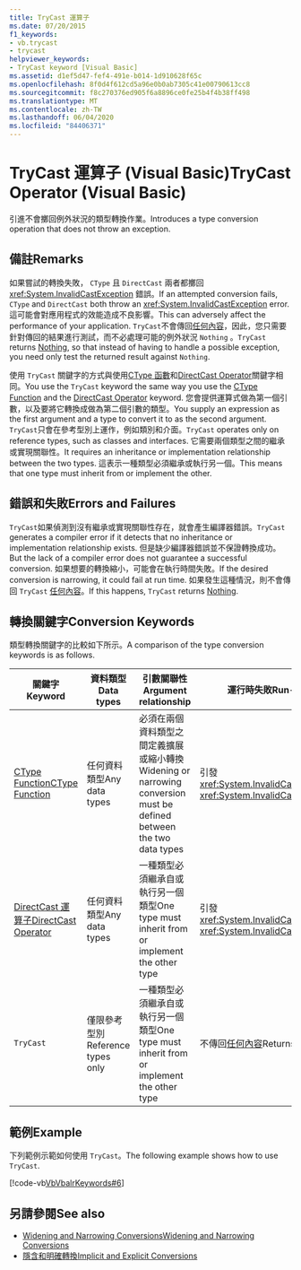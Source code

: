 ```yaml
---
title: TryCast 運算子
ms.date: 07/20/2015
f1_keywords:
- vb.trycast
- trycast
helpviewer_keywords:
- TryCast keyword [Visual Basic]
ms.assetid: d1ef5d47-fef4-491e-b014-1d910628f65c
ms.openlocfilehash: 8f0d4f612cd5a96e0b0ab7305c41e00790613cc8
ms.sourcegitcommit: f8c270376ed905f6a8896ce0fe25b4f4b38ff498
ms.translationtype: MT
ms.contentlocale: zh-TW
ms.lasthandoff: 06/04/2020
ms.locfileid: "84406371"
---
```

# <a name="trycast-operator-visual-basic"></a><span data-ttu-id="ef3a6-102">TryCast 運算子 (Visual Basic)</span><span class="sxs-lookup"><span data-stu-id="ef3a6-102">TryCast Operator (Visual Basic)</span></span>
<span data-ttu-id="ef3a6-103">引進不會擲回例外狀況的類型轉換作業。</span><span class="sxs-lookup"><span data-stu-id="ef3a6-103">Introduces a type conversion operation that does not throw an exception.</span></span>  
  
## <a name="remarks"></a><span data-ttu-id="ef3a6-104">備註</span><span class="sxs-lookup"><span data-stu-id="ef3a6-104">Remarks</span></span>  
 <span data-ttu-id="ef3a6-105">如果嘗試的轉換失敗， `CType` 且 `DirectCast` 兩者都擲回 <xref:System.InvalidCastException> 錯誤。</span><span class="sxs-lookup"><span data-stu-id="ef3a6-105">If an attempted conversion fails, `CType` and `DirectCast` both throw an <xref:System.InvalidCastException> error.</span></span> <span data-ttu-id="ef3a6-106">這可能會對應用程式的效能造成不良影響。</span><span class="sxs-lookup"><span data-stu-id="ef3a6-106">This can adversely affect the performance of your application.</span></span> <span data-ttu-id="ef3a6-107">`TryCast`不會傳回[任何內容](../nothing.md)，因此，您只需要針對傳回的結果進行測試，而不必處理可能的例外狀況 `Nothing` 。</span><span class="sxs-lookup"><span data-stu-id="ef3a6-107">`TryCast` returns [Nothing](../nothing.md), so that instead of having to handle a possible exception, you need only test the returned result against `Nothing`.</span></span>  
  
 <span data-ttu-id="ef3a6-108">使用 `TryCast` 關鍵字的方式與使用[CType 函數](../functions/ctype-function.md)和[DirectCast Operator](directcast-operator.md)關鍵字相同。</span><span class="sxs-lookup"><span data-stu-id="ef3a6-108">You use the `TryCast` keyword the same way you use the [CType Function](../functions/ctype-function.md) and the [DirectCast Operator](directcast-operator.md) keyword.</span></span> <span data-ttu-id="ef3a6-109">您會提供運算式做為第一個引數，以及要將它轉換成做為第二個引數的類型。</span><span class="sxs-lookup"><span data-stu-id="ef3a6-109">You supply an expression as the first argument and a type to convert it to as the second argument.</span></span> <span data-ttu-id="ef3a6-110">`TryCast`只會在參考型別上運作，例如類別和介面。</span><span class="sxs-lookup"><span data-stu-id="ef3a6-110">`TryCast` operates only on reference types, such as classes and interfaces.</span></span> <span data-ttu-id="ef3a6-111">它需要兩個類型之間的繼承或實現關聯性。</span><span class="sxs-lookup"><span data-stu-id="ef3a6-111">It requires an inheritance or implementation relationship between the two types.</span></span> <span data-ttu-id="ef3a6-112">這表示一種類型必須繼承或執行另一個。</span><span class="sxs-lookup"><span data-stu-id="ef3a6-112">This means that one type must inherit from or implement the other.</span></span>  
  
## <a name="errors-and-failures"></a><span data-ttu-id="ef3a6-113">錯誤和失敗</span><span class="sxs-lookup"><span data-stu-id="ef3a6-113">Errors and Failures</span></span>  
 <span data-ttu-id="ef3a6-114">`TryCast`如果偵測到沒有繼承或實現關聯性存在，就會產生編譯器錯誤。</span><span class="sxs-lookup"><span data-stu-id="ef3a6-114">`TryCast` generates a compiler error if it detects that no inheritance or implementation relationship exists.</span></span> <span data-ttu-id="ef3a6-115">但是缺少編譯器錯誤並不保證轉換成功。</span><span class="sxs-lookup"><span data-stu-id="ef3a6-115">But the lack of a compiler error does not guarantee a successful conversion.</span></span> <span data-ttu-id="ef3a6-116">如果想要的轉換縮小，可能會在執行時間失敗。</span><span class="sxs-lookup"><span data-stu-id="ef3a6-116">If the desired conversion is narrowing, it could fail at run time.</span></span> <span data-ttu-id="ef3a6-117">如果發生這種情況，則不會傳回 `TryCast` [任何內容](../nothing.md)。</span><span class="sxs-lookup"><span data-stu-id="ef3a6-117">If this happens, `TryCast` returns [Nothing](../nothing.md).</span></span>  
  
## <a name="conversion-keywords"></a><span data-ttu-id="ef3a6-118">轉換關鍵字</span><span class="sxs-lookup"><span data-stu-id="ef3a6-118">Conversion Keywords</span></span>  
 <span data-ttu-id="ef3a6-119">類型轉換關鍵字的比較如下所示。</span><span class="sxs-lookup"><span data-stu-id="ef3a6-119">A comparison of the type conversion keywords is as follows.</span></span>  
  
|<span data-ttu-id="ef3a6-120">關鍵字</span><span class="sxs-lookup"><span data-stu-id="ef3a6-120">Keyword</span></span>|<span data-ttu-id="ef3a6-121">資料類型</span><span class="sxs-lookup"><span data-stu-id="ef3a6-121">Data types</span></span>|<span data-ttu-id="ef3a6-122">引數關聯性</span><span class="sxs-lookup"><span data-stu-id="ef3a6-122">Argument relationship</span></span>|<span data-ttu-id="ef3a6-123">運行時失敗</span><span class="sxs-lookup"><span data-stu-id="ef3a6-123">Run-time failure</span></span>|  
|---|---|---|---|  
|[<span data-ttu-id="ef3a6-124">CType Function</span><span class="sxs-lookup"><span data-stu-id="ef3a6-124">CType Function</span></span>](../functions/ctype-function.md)|<span data-ttu-id="ef3a6-125">任何資料類型</span><span class="sxs-lookup"><span data-stu-id="ef3a6-125">Any data types</span></span>|<span data-ttu-id="ef3a6-126">必須在兩個資料類型之間定義擴展或縮小轉換</span><span class="sxs-lookup"><span data-stu-id="ef3a6-126">Widening or narrowing conversion must be defined between the two data types</span></span>|<span data-ttu-id="ef3a6-127">引發<xref:System.InvalidCastException></span><span class="sxs-lookup"><span data-stu-id="ef3a6-127">Throws <xref:System.InvalidCastException></span></span>|  
|[<span data-ttu-id="ef3a6-128">DirectCast 運算子</span><span class="sxs-lookup"><span data-stu-id="ef3a6-128">DirectCast Operator</span></span>](directcast-operator.md)|<span data-ttu-id="ef3a6-129">任何資料類型</span><span class="sxs-lookup"><span data-stu-id="ef3a6-129">Any data types</span></span>|<span data-ttu-id="ef3a6-130">一種類型必須繼承自或執行另一個類型</span><span class="sxs-lookup"><span data-stu-id="ef3a6-130">One type must inherit from or implement the other type</span></span>|<span data-ttu-id="ef3a6-131">引發<xref:System.InvalidCastException></span><span class="sxs-lookup"><span data-stu-id="ef3a6-131">Throws <xref:System.InvalidCastException></span></span>|  
|`TryCast`|<span data-ttu-id="ef3a6-132">僅限參考型別</span><span class="sxs-lookup"><span data-stu-id="ef3a6-132">Reference types only</span></span>|<span data-ttu-id="ef3a6-133">一種類型必須繼承自或執行另一個類型</span><span class="sxs-lookup"><span data-stu-id="ef3a6-133">One type must inherit from or implement the other type</span></span>|<span data-ttu-id="ef3a6-134">不傳回[任何內容](../nothing.md)</span><span class="sxs-lookup"><span data-stu-id="ef3a6-134">Returns [Nothing](../nothing.md)</span></span>|  
  
## <a name="example"></a><span data-ttu-id="ef3a6-135">範例</span><span class="sxs-lookup"><span data-stu-id="ef3a6-135">Example</span></span>  
 <span data-ttu-id="ef3a6-136">下列範例示範如何使用 `TryCast`。</span><span class="sxs-lookup"><span data-stu-id="ef3a6-136">The following example shows how to use `TryCast`.</span></span>  
  
 [!code-vb[VbVbalrKeywords#6](~/samples/snippets/visualbasic/VS_Snippets_VBCSharp/VbVbalrKeywords/VB/Class1.vb#6)]  
  
## <a name="see-also"></a><span data-ttu-id="ef3a6-137">另請參閱</span><span class="sxs-lookup"><span data-stu-id="ef3a6-137">See also</span></span>

- [<span data-ttu-id="ef3a6-138">Widening and Narrowing Conversions</span><span class="sxs-lookup"><span data-stu-id="ef3a6-138">Widening and Narrowing Conversions</span></span>](../../programming-guide/language-features/data-types/widening-and-narrowing-conversions.md)
- [<span data-ttu-id="ef3a6-139">隱含和明確轉換</span><span class="sxs-lookup"><span data-stu-id="ef3a6-139">Implicit and Explicit Conversions</span></span>](../../programming-guide/language-features/data-types/implicit-and-explicit-conversions.md)
